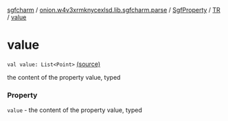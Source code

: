 [sgfcharm](../../../index.md) / [onion.w4v3xrmknycexlsd.lib.sgfcharm.parse](../../index.md) / [SgfProperty](../index.md) / [TR](index.md) / [value](./value.md)

# value

`val value: List<Point>` [(source)](https://github.com/w4v3/sgfcharm/tree/master/sgfcharm/src/main/java/onion/w4v3xrmknycexlsd/lib/sgfcharm/parse/SgfTree.kt#L160)

the content of the property value, typed

### Property

`value` - the content of the property value, typed